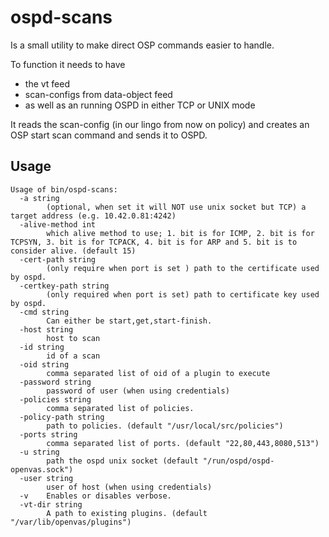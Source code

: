 # ospd-scans

Is a small utility to make direct OSP commands easier to handle.

To function it needs to have
- the vt feed
- scan-configs from data-object feed
- as well as an running OSPD in either TCP or UNIX mode

It reads the scan-config (in our lingo from now on policy) and creates an OSP start scan command and sends it to OSPD.

## Usage

```
Usage of bin/ospd-scans:
  -a string
    	(optional, when set it will NOT use unix socket but TCP) a target address (e.g. 10.42.0.81:4242)
  -alive-method int
    	which alive method to use; 1. bit is for ICMP, 2. bit is for TCPSYN, 3. bit is for TCPACK, 4. bit is for ARP and 5. bit is to consider alive. (default 15)
  -cert-path string
    	(only require when port is set ) path to the certificate used by ospd.
  -certkey-path string
    	(only required when port is set) path to certificate key used by ospd.
  -cmd string
    	Can either be start,get,start-finish.
  -host string
    	host to scan
  -id string
    	id of a scan
  -oid string
    	comma separated list of oid of a plugin to execute
  -password string
    	password of user (when using credentials)
  -policies string
    	comma separated list of policies.
  -policy-path string
    	path to policies. (default "/usr/local/src/policies")
  -ports string
    	comma separated list of ports. (default "22,80,443,8080,513")
  -u string
    	path the ospd unix socket (default "/run/ospd/ospd-openvas.sock")
  -user string
    	user of host (when using credentials)
  -v	Enables or disables verbose.
  -vt-dir string
    	A path to existing plugins. (default "/var/lib/openvas/plugins")
```
